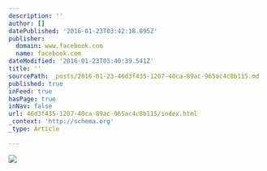 ```yaml
---
description: ''
author: []
datePublished: '2016-01-23T03:42:18.895Z'
publisher:
  domain: www.facebook.com
  name: facebook.com
dateModified: '2016-01-23T03:40:39.541Z'
title: ''
sourcePath: _posts/2016-01-23-46d3f435-1207-40ca-89ac-965ac4c8b115.md
published: true
inFeed: true
hasPage: true
inNav: false
url: 46d3f435-1207-40ca-89ac-965ac4c8b115/index.html
_context: 'http://schema.org'
_type: Article

---
```

![](https://scontent-sin1-1.xx.fbcdn.net/hphotos-xpl1/v/t1.0-9/12347749_978442112212235_5565930500010111620_n.jpg?oh=a3ca665def2d6c011eb465aec2ed84cf&oe=57039671)